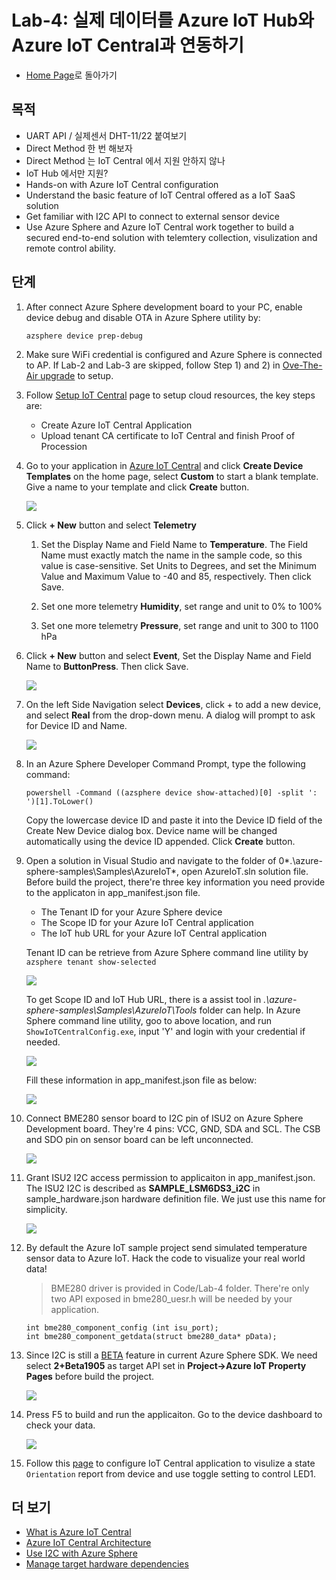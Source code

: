 # Lab-4: 실제 데이터를 Azure IoT Hub와 Azure IoT Central과 연동하기

- [Home Page](README.md)로 돌아가기

## 목적

- UART API / 실제센서 DHT-11/22 붙여보기
- Direct Method 한 번 해보자
- Direct Method 는 IoT Central 에서 지원 안하지 않나
- IoT Hub 에서만 지원?
- Hands-on with Azure IoT Central configuration
- Understand the basic feature of IoT Central offered as a IoT SaaS solution
- Get familiar with I2C API to connect to external sensor device
- Use Azure Sphere and Azure IoT Central work together to build a secured end-to-end solution with telemtery collection, visulization and remote control ability.

## 단계

1. After connect Azure Sphere development board to your PC, enable device debug and disable OTA in Azure Sphere utility by:
   
   `azsphere device prep-debug`

2. Make sure WiFi credential is configured and Azure Sphere is connected to AP. If Lab-2 and Lab-3 are skipped, follow Step 1) and 2) in [Ove-The-Air upgrade](Lab-2.md) to setup.
   
3. Follow [Setup IoT Central](https://docs.microsoft.com/en-us/azure-sphere/app-development/setup-iot-central) page to setup cloud resources, the key steps are:
    
    - Create Azure IoT Central Application
    - Upload tenant CA certificate to IoT Central and finish Proof of Procession

4. Go to your application in [Azure IoT Central](https://apps.azureiotcentral.com/) and click **Create Device Templates** on the home page, select **Custom** to start a blank template. Give a name to your template and click **Create** button. 

    ![](images/AzureSphereTemplate.png)
   
5. Click **+ New** button and select **Telemetry**
   
   1. Set the Display Name and Field Name to **Temperature**. The Field Name must exactly match the name in the sample code, so this value is case-sensitive. Set Units to Degrees, and set the Minimum Value and Maximum Value to -40 and 85, respectively. Then click Save.

   2. Set one more telemetry **Humidity**, set range and unit to 0% to 100%
   3. Set one more telemetry **Pressure**, set range and unit to 300 to 1100 hPa

6. Click **+ New** button and select **Event**, Set the Display Name and Field Name to **ButtonPress**. Then click Save. 

    ![](images/template.png)

7. On the left Side Navigation select **Devices**, click + to add a new device, and select **Real** from the drop-down menu. A dialog will prompt to ask for Device ID and Name.

    ![](images/Realdevice.png)

8. In an Azure Sphere Developer Command Prompt, type the following command:
   
   `powershell -Command ((azsphere device show-attached)[0] -split ': ')[1].ToLower()`

   Copy the lowercase device ID and paste it into the Device ID field of the Create New Device dialog box. Device name will be changed automatically using the device ID appended. Click **Create** button.

9. Open a solution in Visual Studio and navigate to the folder of 0*.\azure-sphere-samples\Samples\AzureIoT*, open AzureIoT.sln solution file. Before build the project, there're three key information you need provide to the applicaton in app_manifest.json file.
   
   - The Tenant ID for your Azure Sphere device
   - The Scope ID for your Azure IoT Central application
   - The IoT hub URL for your Azure IoT Central application 

    Tenant ID can be retrieve from Azure Sphere command line utility by
    `azsphere tenant show-selected`

    ![](images/tenant.png)

    To get Scope ID and IoT Hub URL, there is a assist tool in *.\azure-sphere-samples\Samples\AzureIoT\Tools* folder can help. In Azure Sphere command line utility, goo to above location, and run `ShowIoTCentralConfig.exe`, input 'Y' and login with your credential if needed. 

    ![](images/ShowIoTCentralConfig.png)

    Fill these information in app_manifest.json file as below:

    ![](images/central_manifest.png)

10. Connect BME280 sensor board to I2C pin of ISU2 on Azure Sphere Development board. They're 4 pins: VCC, GND, SDA and SCL. The CSB and SDO pin on sensor board can be left unconnected.

    ![](images/MT3620_DVB_I2C.png)

11. Grant ISU2 I2C access permission to applicaiton in app_manifest.json. The ISU2 I2C is described as **SAMPLE_LSM6DS3_i2C** in sample_hardware.json hardware definition file. We just use this name for simplicity.
    
    ![](images/i2c.png)

12. By default the Azure IoT sample project send simulated temperature sensor data to Azure IoT. Hack the code to visualize your real world data!

    > BME280 driver is provided in Code/Lab-4 folder. There're only two API exposed in bme280_uesr.h will be needed by your application. 
    
    ```
    int bme280_component_config (int isu_port);
    int bme280_component_getdata(struct bme280_data* pData);
    ```

13. Since I2C is still a [BETA](https://docs.microsoft.com/en-us/azure-sphere/app-development/use-beta) feature in current Azure Sphere SDK. We need select **2+Beta1905** as target API set in **Project->Azure IoT Property Pages** before build the project.
    
    ![](images/i2cabi.png)

14. Press F5 to build and run the applicaiton. Go to the device dashboard to check your data.

    ![](images/datapreview.png)

15. Follow this [page](https://github.com/xiongyu0523/azure-sphere-samples/blob/master/Samples/AzureIoT/IoTCentral.md#add-new-measurements-settings-and-properties) to configure IoT Central application to visulize a state `Orientation` report from device and use toggle setting to control LED1.

## 더 보기

- [What is Azure IoT Central](https://docs.microsoft.com/en-us/azure/iot-central/overview-iot-central)
- [Azure IoT Central Architecture](https://docs.microsoft.com/en-us/azure/iot-central/concepts-architecture)
- [Use I2C with Azure Sphere](https://docs.microsoft.com/en-us/azure-sphere/app-development/i2c)
- [Manage target hardware dependencies](https://docs.microsoft.com/en-us/azure-sphere/app-development/manage-hardware-dependencies)


